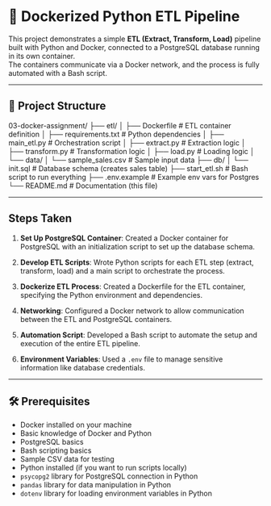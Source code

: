# 🚀 Dockerized Python ETL Pipeline

This project demonstrates a simple **ETL (Extract, Transform, Load)** pipeline built with Python and Docker, connected to a PostgreSQL database running in its own container.  
The containers communicate via a Docker network, and the process is fully automated with a Bash script.

---

## 📂 Project Structure

03-docker-assignment/
├── etl/
│ ├── Dockerfile # ETL container definition
│ ├── requirements.txt # Python dependencies
│ ├── main_etl.py # Orchestration script
│ ├── extract.py # Extraction logic
│ ├── transform.py # Transformation logic
│ ├── load.py # Loading logic
│ └── data/
│ └── sample_sales.csv # Sample input data
├── db/
│ └── init.sql # Database schema (creates sales table)
├── start_etl.sh # Bash script to run everything
├── .env.example # Example env vars for Postgres
└── README.md # Documentation (this file)


-------
## Steps Taken 

1. **Set Up PostgreSQL Container**: Created a Docker container for PostgreSQL with an initialization script to set up the database schema.

2. **Develop ETL Scripts**: Wrote Python scripts for each ETL step (extract, transform, load) and a main script to orchestrate the process.

3. **Dockerize ETL Process**: Created a Dockerfile for the ETL container, specifying the Python environment and dependencies.

4. **Networking**: Configured a Docker network to allow communication between the ETL and PostgreSQL containers.

5. **Automation Script**: Developed a Bash script to automate the setup and execution of the entire ETL pipeline.

6. **Environment Variables**: Used a `.env` file to manage sensitive information like database credentials.

---

## 🛠️ Prerequisites
- Docker installed on your machine
- Basic knowledge of Docker and Python
- PostgreSQL basics
- Bash scripting basics
- Sample CSV data for testing
- Python installed (if you want to run scripts locally)
- `psycopg2` library for PostgreSQL connection in Python
- `pandas` library for data manipulation in Python
- `dotenv` library for loading environment variables in Python



